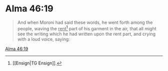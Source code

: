 # Alma 46:19

> And when Moroni had said these words, he went forth among the people, waving the <u>rent</u>[^a] part of his garment in the air, that all might see the writing which he had written upon the rent part, and crying with a loud voice, saying:

[Alma 46:19](https://www.churchofjesuschrist.org/study/scriptures/bofm/alma/46?lang=eng&id=p19#p19)


[^a]: [[Ensign|TG Ensign]].  
